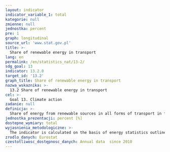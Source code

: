 ```yaml
---
layout: indicator
indicator_variable_1: total
kategorie: null
zmienne: null
jednostka: percent
pre: 1
graph: longitudinal
source_url: 'www.stat.gov.pl'
title: >-
  Share of renewable energy in transport
lang: en
permalink: /en/statistics_nat/13-2/
sdg_goal: 13
indicator: 13.2.0
target_id: '13.2'
graph_title: Share of renewable energy in transport
nazwa_wskaznika: >-
  13.2 Share of renewable energy in transport
cel: >-
  Goal 13. Climate action
zadanie: null
definicja: >-
  Share of energy from renewable sources in all forms of transport in final energy consumption in transport.
jednostka_prezentacji: percent [%]
dostepne_wymiary: total
wyjasnienia_metodologiczne: >-
  The indicator is calculated on the basis of energy statistics outlined in the Energy Statistics Regulation 1099/2008 and based on the Renewable Energy Directive 2009/28/EC on the promotion of the use of energy from renewable sources, and in particular, on Article 3 (4):For the calculation of the indicator, the following definitions are applied: for the calculation of the denominator, that is the total amount of energy consumed in transport for the purposes of the first subparagraph, only petrol, diesel, biofuels consumed in road and rail transport, and electricity shall be taken into account  for the calculation of the numerator, that is the amount of energy from renewable sources consumed in transport for the purposes of the first subparagraph, all types of energy from renewable sources consumed in all forms of transport shall be taken into account  for the calculation of the contribution from electricity produced from renewable sources and consumed in all types of electric vehicles, Member States may choose to use, as the denominator and numerator, either the average share of electricity from renewable energy sources in the Community or the share of electricity from renewable energy sources in their own country as measured two years before the year in question. Furthermore, for the calculation of the electricity from renewable energy sources consumed by electric road vehicles, that consumption shall be considered to be 2.5 times the energy content of the input of electricity from renewable energy sources.Some of the definitions in the Directive 2009/28/EC differ from those used in the Polish energy statistics. Thus, the term &#39 biofuels&#39  for transport is extended to &#39 fuel gas&#39  produced from biomass.Energy from renewable sources is the energy derived from natural, repetitive environmental processes, obtained from renewable non-fossil energy sources (energy: water, wind, solar heat, geothermal heat, waves, sea currents and tides and energy obtained from biomass, biogas, biofuels).Gross final energy consumption is a final consumption of energy carriers by the consumers (industry, transport sector, service sector, households, agriculture, forestry and fishery sector) including electricity and heat consumption by industry for electricity and heat generation as well as transformation and distribution losses.
zrodlo_danych: Eurostat
czestotliwosc_dostępnosc_danych: Annual data  since 2010
---
```

